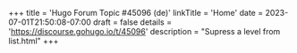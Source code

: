 +++
title = 'Hugo Forum Topic #45096 (de)'
linkTitle = 'Home'
date = 2023-07-01T21:50:08-07:00
draft = false
details = 'https://discourse.gohugo.io/t/45096'
description = "Supress a level from list.html"
+++
